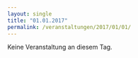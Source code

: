 ```yaml
---
layout: single
title: "01.01.2017"
permalink: /veranstaltungen/2017/01/01/
---
```


Keine Veranstaltung an diesem Tag.
